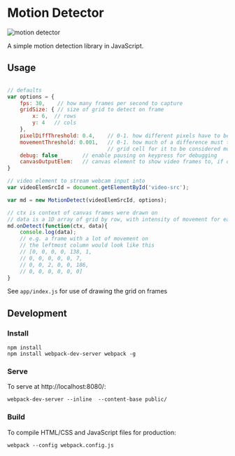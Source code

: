 # Motion Detector

![motion detector](http://i.imgur.com/db4bQPw.gif)

A simple motion detection library in JavaScript.

## Usage

```javascript

// defaults
var options = {
    fps: 30,    // how many frames per second to capture
    gridSize: { // size of grid to detect on frame
        x: 6,  // rows
        y: 4   // cols
    },
    pixelDiffThreshold: 0.4,    // 0-1. how different pixels have to be to be considered a change
    movementThreshold: 0.001,   // 0-1. how much of a difference must there be in a 
                                // grid cell for it to be considered movement
    debug: false        // enable pausing on keypress for debugging
    canvasOutputElem:   // canvas element to show video frames to, if desired
}

// video element to stream webcam input into
var videoElemSrcId = document.getElementById('video-src'); 

var md = new MotionDetect(videoElemSrcId, options);

// ctx is context of canvas frames were drawn on
// data is a 1D array of grid by row, with intensity of movement for each grid cell 
md.onDetect(function(ctx, data){
    console.log(data); 
    // e.g. a frame with a lot of movement on 
    // the leftmost column would look like this
    // [0, 0, 0, 0, 138, 1,
    // 0, 0, 0, 0, 0, 7, 
    // 0, 0, 2, 0, 0, 186, 
    // 0, 0, 0, 0, 0, 0]
}

```

See `app/index.js` for use of drawing the grid on frames 

## Development 
### Install
```
npm install
npm install webpack-dev-server webpack -g
```

### Serve

To serve at http://localhost:8080/:

```
webpack-dev-server --inline  --content-base public/ 
```

### Build

To compile HTML/CSS and JavaScript files for production:

```
webpack --config webpack.config.js
```
